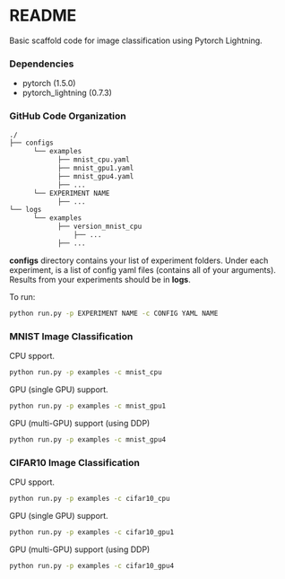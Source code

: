 
# README

Basic scaffold code for image classification using Pytorch Lightning.

### Dependencies
- pytorch (1.5.0)
- pytorch_lightning (0.7.3)

### GitHub Code Organization
```bash
./
├── configs
      └── examples
            ├── mnist_cpu.yaml
            ├── mnist_gpu1.yaml
            ├── mnist_gpu4.yaml
            ├── ...
      └── EXPERIMENT NAME
            ├── ...
└── logs
      └── examples
            ├── version_mnist_cpu
                ├── ...
            ├── ...
```
**configs** directory contains your list of experiment folders. Under each experiment, is a list of config yaml files (contains all of your arguments). Results from your experiments should be in **logs**. 

To run:
```bash
python run.py -p EXPERIMENT NAME -c CONFIG YAML NAME
```

### MNIST Image Classification
CPU spport.
```bash
python run.py -p examples -c mnist_cpu
```

GPU (single GPU) support.
```bash
python run.py -p examples -c mnist_gpu1
```

GPU (multi-GPU) support (using DDP)
```bash
python run.py -p examples -c mnist_gpu4
```

### CIFAR10 Image Classification
CPU spport.
```bash
python run.py -p examples -c cifar10_cpu
```

GPU (single GPU) support.
```bash
python run.py -p examples -c cifar10_gpu1
```

GPU (multi-GPU) support (using DDP)
```bash
python run.py -p examples -c cifar10_gpu4
```
